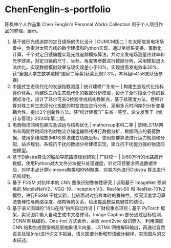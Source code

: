 # ChenFenglin-s-portfolio
陈枫林个人作品集 Chen Fenglin's Personal Works Collection
用于个人项目作品的整理，展示。
1. 基于锥形光线追踪的定日镜场的优化设计 | CUMCM国二 | 
    在太阳能发电场场景中，负责对太阳光线的数学建模和Python实现，通过坐标系变换、离散化计算，千个对定日镜编程实现光线追踪模拟算法，并对全发电场测量热效率和光学效率，对定日镜的尺寸、坐标、角度等参数进行数据分析，采用模拟退火法优化。实现数据模拟效果与现实误差小于10%，实现提高发电效率30%，获“全国大学生数学建模”国家二等奖(获奖比例2.3%，本科组54158支队伍参赛)
2. 中国式生态现代化的发展指数测度 | 统计建模广东省一 | 
    构建生态现代化指标评价体系，构建珠三角生态现代化的数据分析模型，设计了全时段全个体的数据标准化，设计了马尔可夫Q检验寻找结构性断点，基于核密度方法、卷积计算对珠三角生态现代化指数的时空效应进行分析，采用多元时间序列分析变量耦合性。提出3个创新性方法。获“统计建模”广东省一等奖，论文发表于《统计与管理》2024年第二期。
3. 电商物流网络包裹应急调运与结构优化 | mathorcup本科二等 | 
    使用LSTM网络和周期性时间序列对物流仓储运输路线进行数据分析，根据网点的载荷数据，使用多维缩放(MDS)算法建立功能坐标，使用蚁群算法进行运力规划和分配、站点规划、系统抗干扰的数据分析建模实现，建立抗干扰能力强的物流网络模型。
4. 基于Dijkstra算法的船舶导航路径规划研究 | 广财校一 | 
   对80万行的水路航行数据，使用Python对大文件分块提升处理速度，针对项目要求筛选数据字段，对样本点计算k-means聚类和KNN聚类，对类内外进行Dijkstra 算法进行航线规划。
6. 基于 FGSM 对抗样本的 CNN 图像识别鲁棒性研究 | 
   调用基于 ImageNet 预训练的 MobileNetV2、VGG-19、Inception V3、ResNet-50 和 ResNet-101v2 模型，进行FGSM 干扰实验，比较面对对抗样本时的鲁棒性，探究深度学习算法鲁棒性与网络深度、结构等的关系，给出提高模型稳健性的结论。
8. 基于语义图谱的“诗仙在线”拍照自动作诗 | 广财校重点项目 | 
   基于 PyTorch 框架，实现图片输入自动生成中文格律诗。Image Caption 部分通过目标检测，DCNN 网络编码，One-hot 方式表示，谷歌 word2vec 做词嵌入，利用深度 CNN 结构生成图像的高层抽象语义向量，LSTMs 网络解码输出，再通过自然语言处理(nlp)进行词文本拓展、语义图谱分析和短语统计翻译，实现图片的文本描述。
